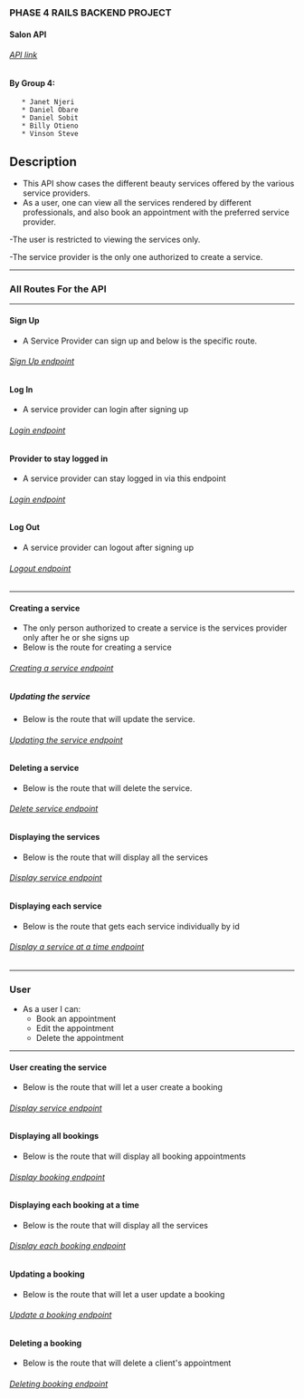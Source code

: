 ### PHASE 4 RAILS BACKEND PROJECT

#### Salon API

###### [API link](https://thawing-journey-77356.herokuapp.com/)


#### By Group 4: 
       * Janet Njeri
       * Daniel Obare
       * Daniel Sobit
       * Billy Otieno
       * Vinson Steve
     
      

## Description

- This API show cases the different beauty services offered by the various service providers.
- As a user, one can view all the services rendered by different professionals, and also book an appointment with the preferred service provider.

-The user is restricted to viewing the services only.

-The service provider is the only one authorized to create a service.
___
### All Routes For the API
___

#### Sign Up 

* A Service Provider can sign up and below is the specific route.
###### [Sign Up endpoint](https://thawing-journey-77356.herokuapp.com/provider)

#### Log In

* A service provider can login after signing up
###### [Login endpoint](https://thawing-journey-77356.herokuapp.com/provider/login)

#### Provider to stay logged in

* A service provider can stay logged in via this endpoint
###### [Login endpoint](https://thawing-journey-77356.herokuapp.com/provider/stay_loggedIn)


#### Log Out
* A service provider can logout after signing up
###### [Logout endpoint](https://thawing-journey-77356.herokuapp.com/provider/logout)
___

#### Creating a service
* The only person authorized to create a service is the services provider only after he or she signs up
* Below is the route for creating a service
###### [Creating a service endpoint](https://thawing-journey-77356.herokuapp.com/services)

#####  Updating the service
* Below is the route that will update the service.
###### [Updating the service endpoint](https://thawing-journey-77356.herokuapp.com/services/:id)

#### Deleting a service
* Below is the route that will delete the service.
###### [Delete service endpoint](https://thawing-journey-77356.herokuapp.com/services/:id)

#### Displaying the services
* Below is the route that will display all the services
###### [Display service endpoint](https://thawing-journey-77356.herokuapp.com/services)

#### Displaying each service
- Below is the route that gets each service individually by id
###### [Display a service at a time endpoint](https://thawing-journey-77356.herokuapp.com/services/:id)

___

### User

* As a user I can:
  * Book an appointment
  * Edit the appointment
  * Delete the appointment
___

#### User creating the service
* Below is the route that will let a user create a booking
###### [Display service endpoint](https://thawing-journey-77356.herokuapp.com/booking)

#### Displaying all bookings
* Below is the route that will display all booking appointments
###### [Display booking endpoint](https://thawing-journey-77356.herokuapp.com/bookings)

#### Displaying each booking at a time
* Below is the route that will display all the services
###### [Display each booking endpoint](https://thawing-journey-77356.herokuapp.com/booking/:id)

#### Updating a booking
* Below is the route that will let a user update a booking
###### [Update a booking endpoint](https://thawing-journey-77356.herokuapp.com/booking/:id)

#### Deleting a booking
* Below is the route that will delete a client's appointment
###### [Deleting booking endpoint](https://thawing-journey-77356.herokuapp.com/booking/:id)







